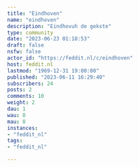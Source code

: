 ```yaml
---
title: "Eindhoven" 
name: "eindhoven"
description: "Eindhovuh de gekste"
type: community
date: "2023-06-23 01:18:53"
draft: false
nsfw: false
actor_id: "https://feddit.nl/c/eindhoven"
host: feddit.nl
lastmod: "1969-12-31 19:00:00"
published: "2023-06-11 16:29:40"
subscribers: 24
posts: 2
comments: 10
weight: 2
dau: 1
wau: 8
mau: 8
instances:
- "feddit_nl"
tags: 
- "feddit_nl"

---
```

